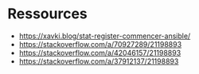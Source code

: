# Ressources

* https://xavki.blog/stat-register-commencer-ansible/
* https://stackoverflow.com/a/70927289/21198893
* https://stackoverflow.com/a/42046157/21198893
* https://stackoverflow.com/a/37912137/21198893